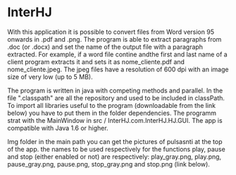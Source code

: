 # InterHJ
With this application it is possible to convert files from Word version 95 onwards in .pdf and .png. The program is able to extract paragraphs from .doc (or .docx) and set the name of the output file with a paragraph extracted. For example, if a word file contine andthe first and last name of a client program extracts it and sets it as nome_cliente.pdf and nome_cliente.jpeg. The jpeg files have a resolution of 600 dpi with an image size of very low (up to 5 MB).

The program is written in java with competing methods and parallel. In the file ".classpath" are all the repository and used to be included in classPath. To import all libraries useful to the program (downloadable from the link below) you have to put them in the folder dependencies. The programm strat with the MainWindow in src / InterHJ.com.InterHJ.HJ.GUI. The app is compatible with Java 1.6 or higher.

Img folder in the main path you can get the pictures of pulsasnti at the top of the app. the names to be used respectively for the functions play, pause and stop (either enabled or not) are respectively: play_gray.png, play.png, pause_gray.png, pause.png, stop_gray.png and stop.png (link below).
